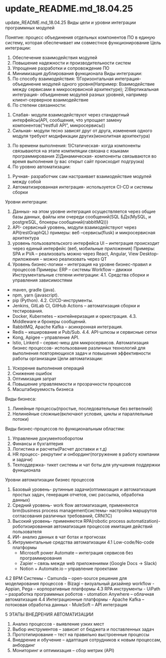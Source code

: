 # update_README.md_18.04.25
update_README.md_18.04.25
Виды цели и уровни интеграции программных  модулей

Понятие: процесс объединения отдельных компонентов ПО в единую систему, которая обеспечивает им совместное функционирование
Цель интеграции: 
1. Обеспечение взаимодействия модулей
2. Повышение надежности и производительности систем
3. Упрощение разработки и сопровождение ПО
3. Минимизация дублирования функционала
Виды интеграции:
1. По способу взаимодействия: 
1)Горизонтальная интеграция- объединение модулей одного уровня(Например: Взаимодействие между сервисами в микросервисной архитектуре); 2)Вертикальная интеграция- объединение модулей разных уровней, например клиент-серверное взаимодействие
2. По степени связанности:
1) Слабая- модули взаимодействуют через стандартный интерфейсы(API, сообщения, что упрощает замену компонентов(“restfull API”, микросервисы))
2) Сильная- модули тесно зависят друг от друга, изменения одного модуля требуют модификации других(монолитная архитектура)
3. По времени выполнения:
1)Статическая- когда компоненты связываются на этапе компиляции связана с языками программирования 
2)Динамическая- компоненты связываются во время выполнения (у вас открыт сайт происходит подгрузка)
3. По уровню автоматизации: 
1) Ручная- разработчик сам настраивает взаимодействие модулей между собой
2) Автоматизированная интеграция- используется CI-CD и системы сборки


Уровни интеграции:
1. Данных- на этом уровне интеграция осуществляется через общие базы данных, файлы или очереди сообщений(SQL БДs(MySQL, и postgreSQL, блокеры сообщений(rabbitMQ))) 
2. API- сервисный уровень, модули взаимодействуют через API(restGraphQL) примеры: веб –сервисы(flusk) и микросервисная архитектура
3. уровень пользовательского интерфейса UI – интеграция происходит через единый интерфейс (веб, мобильные приложения)
Примеры:
SPA и PVA – реализовать можно через React, Angular, View
Desktop-приложения – можно реализовать через QT
4. Уровень бизнес-логики – интеграция на уровне бизнес-правил и процессов
Примеры:
ERP – системы
Workflow – движки
Инструментальные степени интеграции: 
4.1. Средства сборки и управления зависимостями
- maven, gradle (java).
- npm, yarn (javascript).
- pip (Python).
4.2. CI/CD-инструменты.
- Jenkins, GitLab CI, GitHub Actions – автоматизация сборки и тестирования.
- Docker, Kubernetes – контейнеризация и оркестрация.
4.3. Middleware и брокеры сообщений.
- RabbitMQ, Apache Kafka – асинхронная интеграция.
- Redis – кеширование и Pub/Sub.
4.4. API-шлюзы и сервисные сетки
- Kong, Apigee – управление API.
- Istio, Linkerd – сервис-меш для микросервисов. 
Автоматизация бизнес процессов- использование различных технологий для выполнения повторяющихся задач и повышения эффективности работы организации
Цели автоматизации: 
1. Ускорение выполнения операций
2. Снижение ошибок
3. Оптимизация затрат
4. Повышение управляемости и прозрачности процессов
5. Масштабируемость бизнеса 

Виды бизнеса:
1. Линейные процессы(простые, последовательные без ветвелний)
2. Нелинейные сложные(включают условия, циклы и параллельные потоки)

Виды бизнес-процессов по функциональным областям:
1. Управление документооборотом
2. Финансы и бухгалтерия
3. Логистика и расчеты(Расчет доставки и т.д)
4. HR процесс- рекрутинг и онбординг(погружение в работу компании и задачи)
5. Техподдержка- тикет системы и чат боты для улучшения поддержки функционала

Уровни автоматизации бизнес процессов
1. Базовый уровень- рутинные задачи(оптимизация  и автоматизация простых задач, генерация отчетов, смс рассылка, обработка данных)
2. Средний уровень- work flow автоматизация, применяются brm(business process management)системы- настройка маршрутов согласования различных требований, CRN(1С)
3. Высокий уровень- применяются RPA(robotic process automatization)- роботизированная автоматизация процессов имитация действий пользователя
4. ИИ- анализ данных в чат ботах и прогнозах
4. Интрументальные средства автоматизации
4.1 Low-code/No-code платформы
	- Microsoft power Automate – интеграция сервисов без программирования
	- Zapier – связь межде web приложениями (Google Docs -> Slack)
	- Notion + Automate.io – управление проектами

4.2 BPM Системы
	- Camunda – open-source решение для моделирования процессов
	- Bizagi – визуальный дизайнер workflow
	- Appian, Pega – корпоративные платформы
4.3 RPA инструменты
	- UiPath – разработка программных роботов
	- utomation Anywhere – облачная автоматизация
4.4 Интеграционные платформы
	- Apache Kafka – потоковая обработка данных
	- MuleSoft – API интеграция

5 ЭТАПЫ ВНЕДРЕНИЯ АВТОМАТИЗАЦИИ
1)	Анализ процессов - выявление узких мест
2)	Выбор инструментов – зависит от бюджета и поставленных задач
3)	Прототипирование – тест на правильно выстроенные процессы
4)	Внедрение и обучение – адаптация сотрудников к новым процессам, анбординг
5)	Мониторинг и оптимизация – сбор метрик (API)
